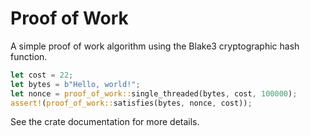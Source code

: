 # Proof of Work

A simple proof of work algorithm using the Blake3 cryptographic hash function.

```rust
let cost = 22;
let bytes = b"Hello, world!";
let nonce = proof_of_work::single_threaded(bytes, cost, 100000);
assert!(proof_of_work::satisfies(bytes, nonce, cost));
```

See the crate documentation for more details.

